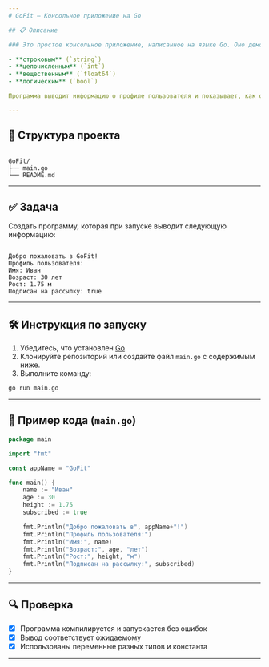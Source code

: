 ```yaml
---
# GoFit – Консольное приложение на Go

## 📋 Описание

### Это простое консольное приложение, написанное на языке Go. Оно демонстрирует работу с базовыми типами данных:

- **строковым** (`string`)
- **целочисленным** (`int`)
- **вещественным** (`float64`)
- **логическим** (`bool`)

Программа выводит информацию о профиле пользователя и показывает, как объявлять переменные и константы в Go.

---
```


## 📁 Структура проекта

```

GoFit/
├── main.go
└── README.md

```

---

## ✅ Задача

Создать программу, которая при запуске выводит следующую информацию:

```

Добро пожаловать в GoFit!
Профиль пользователя:
Имя: Иван
Возраст: 30 лет
Рост: 1.75 м
Подписан на рассылку: true

```

---

## 🛠 Инструкция по запуску

1. Убедитесь, что установлен [Go](https://golang.org/dl/)
2. Клонируйте репозиторий или создайте файл `main.go` с содержимым ниже.
3. Выполните команду:

```bash
go run main.go
```

---

## 📄 Пример кода (`main.go`)

```go
package main

import "fmt"

const appName = "GoFit"

func main() {
    name := "Иван"
    age := 30
    height := 1.75
    subscribed := true

    fmt.Println("Добро пожаловать в", appName+"!")
    fmt.Println("Профиль пользователя:")
    fmt.Println("Имя:", name)
    fmt.Println("Возраст:", age, "лет")
    fmt.Println("Рост:", height, "м")
    fmt.Println("Подписан на рассылку:", subscribed)
}
```

---

## 🔍 Проверка

- [x] Программа компилируется и запускается без ошибок
- [x] Вывод соответствует ожидаемому
- [x] Использованы переменные разных типов и константа

---
